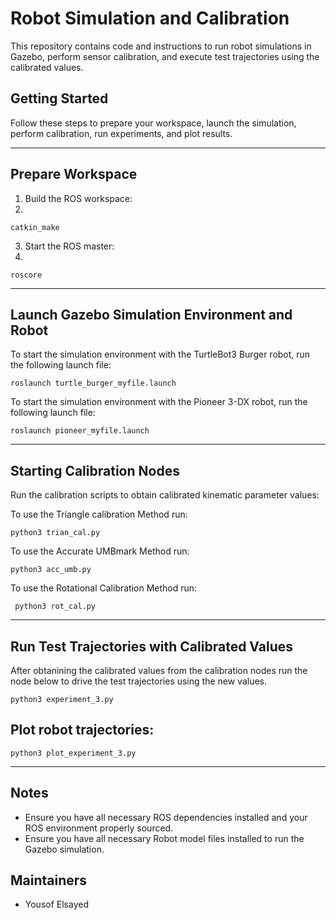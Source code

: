 # Robot Simulation and Calibration

This repository contains code and instructions to run robot simulations in Gazebo, perform sensor calibration, and execute test trajectories using the calibrated values.

## Getting Started

Follow these steps to prepare your workspace, launch the simulation, perform calibration, run experiments, and plot results.

---

## Prepare Workspace

1. Build the ROS workspace:
2. 
  `catkin_make`

3. Start the ROS master:
4. 
  `roscore`

---

## Launch Gazebo Simulation Environment and Robot

To start the simulation environment with the TurtleBot3 Burger robot, run the following launch file:

  `roslaunch turtle_burger_myfile.launch `

  
To start the simulation environment with the Pioneer 3-DX robot, run the following launch file:

  `roslaunch pioneer_myfile.launch`

---

## Starting Calibration Nodes
Run the calibration scripts to obtain calibrated kinematic parameter values:

To use the Triangle calibration Method run:

  `python3 trian_cal.py`
  
To use the Accurate UMBmark Method run:

  `python3 acc_umb.py`
  
To use the Rotational Calibration Method run:

  ` python3 rot_cal.py`
  
---

## Run Test Trajectories with Calibrated Values
After obtanining the calibrated values from the calibration nodes run the node below to drive the test trajectories using the new values.

  `python3 experiment_3.py`

## Plot robot trajectories:

  `python3 plot_experiment_3.py`


---

## Notes

- Ensure you have all necessary ROS dependencies installed and your ROS environment properly sourced.
- Ensure you have all necessary Robot model files installed to run the Gazebo simulation.

## Maintainers
- Yousof Elsayed
 
